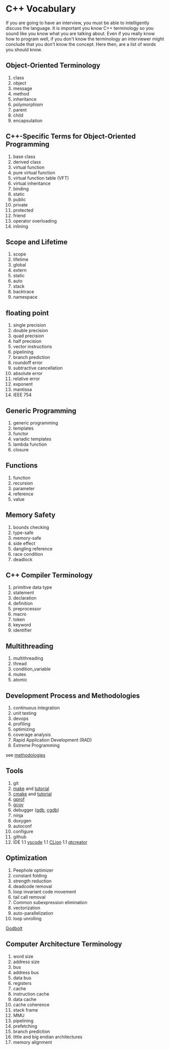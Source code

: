 # C++ Vocabulary

If you are going to have an interview, you must be able to intelligently discuss the language.
It is important you know C++ terminology so you sound like you know what you are talking about.
Even if you really know how to program well, if you don't know the terminology an interviewer might conclude that you don't know the concept. Here then, are a list of words you should know.

## Object-Oriented Terminology
1. class
1. object
1. message
1. method
1. inheritance
1. polymorphism
1. parent
1. child
1. encapsulation

## C++-Specific Terms for Object-Oriented Programming

1. base class
1. derived class
1. virtual function
1. pure virtual function
1. virtual function table (VFT)
1. virtual inheritance
1. binding
1. static
1. public
1. private
1. protected
1. friend
1. operator overloading
1. inlining

## Scope and Lifetime
1. scope
1. lifetime
1. global
1. extern
1. static
1. auto
1. stack
1. backtrace
1. namespace

## floating point

1. single precision
1. double precision
1. quad precision
1. half precision
1. vector instructions
1. pipelining
1. branch prediction
1. roundoff error
1. subtractive cancellation
1. absolute error
1. relative error
1. exponent
1. mantissa
1. IEEE 754


## Generic Programming

1. generic programming
1. templates
1. functor
1. variadic templates
1. lambda function
1. closure

## Functions

1. function
1. recursion
1. parameter
1. reference
1. value

## Memory Safety

1. bounds checking
1. type-safe
1. memory-safe
1. side effect
1. dangling reference
1. race condition
1. deadlock
## C++ Compiler Terminology

1. primitive data type
1. statement
1. declaration
1. definition
1. preprocessor
1. macro
1. token
1. keyword
1. identifier
## Multithreading

1. multithreading
1. thread
1. condition_variable
1. mutex
1. atomic

## Development Process and Methodologies

1. continuous integration
1. unit testing
1. devops
1. profiling
1. optimizing
1. coverage analysis
1. Rapid Application Development (RAD)
1. Extreme Programming

see [methodologies](https://newrelic.com/blog/best-practices/programming-methodology-primer)
## Tools

1. git
1. [make](https://www.gnu.org/software/make/manual/) and [tutorial](https://makefiletutorial.com/)
1. [cmake](https://cmake.org/) and [tutorial](https://cmake.org/cmake/help/latest/guide/tutorial/index.html)
1. [gprof](https://users.cs.duke.edu/~ola/courses/programming/gprof.html)
1. [gcov]()
1. debugger ([gdb](), [cgdb]())
1. ninja
1. doxygen
1. autoconf
1. configure
1. github
1. IDE
  1.1 [vscode]()
  1.1 [CLion]()
  1.1 [qtcreator]()

## Optimization

1. Peephole optimizer
1. constant folding
1. strength reduction
1. deadcode removal
1. loop invariant code movement
1. tail call removal
1. Common subexpression elimination
1. vectorization
1. auto-parallelization
1. loop unrolling

[Godbolt](https://queue.acm.org/detail.cfm?id=3372264)

## Computer Architecture Terminology
1. word size
1. address size
1. bus
1. address bus
1. data bus
1. registers
1. cache
1. instruction cache
1. data cache
1. cache coherence
1. stack frame
1. MMU
1. pipelining
1. prefetching
1. branch prediction
1. little and big endian architectures
1. memory alignment